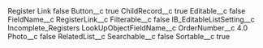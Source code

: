 <?xml version="1.0" encoding="UTF-8"?>
<CustomMetadata xmlns="http://soap.sforce.com/2006/04/metadata" xmlns:xsi="http://www.w3.org/2001/XMLSchema-instance" xmlns:xsd="http://www.w3.org/2001/XMLSchema">
    <label>Register Link</label>
    <protected>false</protected>
    <values>
        <field>Button__c</field>
        <value xsi:type="xsd:boolean">true</value>
    </values>
    <values>
        <field>ChildRecord__c</field>
        <value xsi:type="xsd:boolean">true</value>
    </values>
    <values>
        <field>Editable__c</field>
        <value xsi:type="xsd:boolean">false</value>
    </values>
    <values>
        <field>FieldName__c</field>
        <value xsi:type="xsd:string">RegisterLink__c</value>
    </values>
    <values>
        <field>Filterable__c</field>
        <value xsi:type="xsd:boolean">false</value>
    </values>
    <values>
        <field>IB_EditableListSetting__c</field>
        <value xsi:type="xsd:string">Incomplete_Registers</value>
    </values>
    <values>
        <field>LookUpObjectFieldName__c</field>
        <value xsi:nil="true"/>
    </values>
    <values>
        <field>OrderNumber__c</field>
        <value xsi:type="xsd:double">4.0</value>
    </values>
    <values>
        <field>Photo__c</field>
        <value xsi:type="xsd:boolean">false</value>
    </values>
    <values>
        <field>RelatedList__c</field>
        <value xsi:nil="true"/>
    </values>
    <values>
        <field>Searchable__c</field>
        <value xsi:type="xsd:boolean">false</value>
    </values>
    <values>
        <field>Sortable__c</field>
        <value xsi:type="xsd:boolean">true</value>
    </values>
</CustomMetadata>
